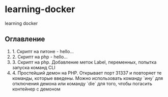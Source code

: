 # learning-docker
learning docker
## Оглавление
<ol>
<li> 1. Скрипт на питоне - hello...
<li> 2. Скрипт на php - hello...
<li> 3. Скрипт на php. Добавление меток Label, переменных, попытка запуска команд CLI
<li> 4. Простейший демон на PHP. Открывает порт 31337 и повторяет те команды, которые введены. Можно использовать команду 
`ину` 
для отключения демона или команду
`die`
для того, чтобы погасить контейнер с демоном
</ol>